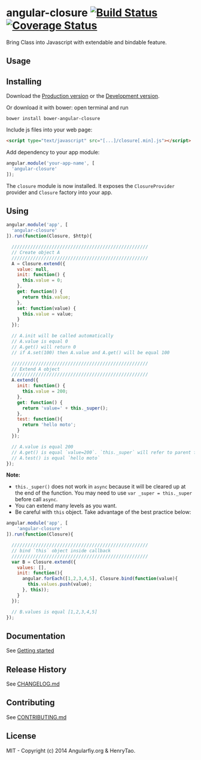 angular-closure [![Build Status](https://travis-ci.org/angularifyjs/angular-closure.svg?branch=master)](https://travis-ci.org/angularifyjs/angular-closure) [![Coverage Status](https://img.shields.io/coveralls/angularifyjs/angular-closure.svg)](https://coveralls.io/r/angularifyjs/angular-closure?branch=master)
===============

Bring Class into Javascript with extendable and bindable feature.


Usage
---------

## Installing

Download the [Production version](https://raw.githubusercontent.com/angularifyjs/bower-angular-closure/master/closure.min.js) or the [Development version](https://raw.githubusercontent.com/angularifyjs/bower-angular-closure/master/closure.js).

Or download it with bower: open terminal and run

```
bower install bower-angular-closure
```

Include js files into your web page:

```html
<script type="text/javascript" src="[...]/closure[.min].js"></script>
```

Add dependency to your app module:

```javascript
angular.module('your-app-name', [
  'angular-closure'
]);
```

The `closure` module is now installed. It exposes the `ClosureProvider` provider and `Closure` factory into your app.


## Using

```javascript
angular.module('app', [
  'angular-closure'
]).run(function(Closure, $http){

  ///////////////////////////////////////////////////
  // Create object A
  ///////////////////////////////////////////////////
  A = Closure.extend({
    value: null,
    init: function() {
      this.value = 0;
    },
    get: function() {
      return this.value;
    },
    set: function(value) {
      this.value = value;
    }
  });

  // A.init will be called automatically
  // A.value is equal 0
  // A.get() will return 0
  // if A.set(100) then A.value and A.get() will be equal 100

  ///////////////////////////////////////////////////
  // Extend A object
  ///////////////////////////////////////////////////
  A.extend({
    init: function() {
      this.value = 200;
    },
    get: function() {
      return 'value=' + this._super();
    },
    test: function(){
      return 'hello moto';
    }
  });

  // A.value is equal 200
  // A.get() is equal `value=200`. `this._super` will refer to parent function which return `this.value`
  // A.test() is equal `hello moto`
});
```

**Note:** 
- `this._super()` does not work in `async` because it will be cleared up at the end of the function. You may need to use `var _super = this._super` before call `async`. 
- You can extend many levels as you want. 
- Be careful with `this` object. Take advantage of the best practice below:

```javascript
angular.module('app', [
	'angular-closure'
]).run(function(Closure){

  ///////////////////////////////////////////////////
  // bind `this` object inside callback
  ///////////////////////////////////////////////////
  var B = Closure.extend({
    values: [],
    init: function(){
      angular.forEach([1,2,3,4,5], Closure.bind(function(value){
        this.values.push(value);
      }, this));
    }
  });

  // B.values is equal [1,2,3,4,5]
});
```


Documentation
-------------
See [Getting started](https://github.com/angularifyjs/angular-closure/wiki/Getting-started)


Release History
-------------
See [CHANGELOG.md](https://github.com/angularifyjs/angular-closure/blob/master/CHANGELOG.md)


Contributing
-------------
See [CONTRIBUTING.md](https://github.com/angularifyjs/angular-closure/blob/master/CONTRIBUTING.md)


License
-------------
MIT - Copyright (c) 2014 Angularfiy.org & HenryTao.



